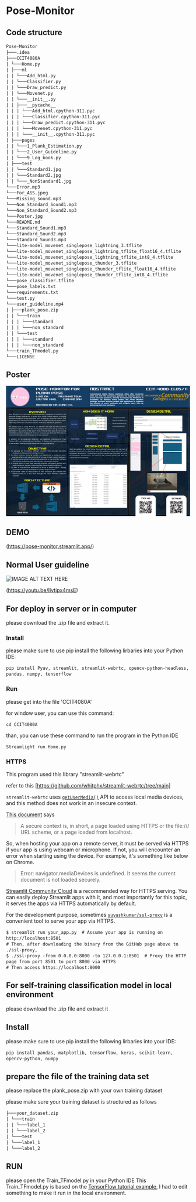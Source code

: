 # Pose-Monitor
## Code structure
```shell
Pose-Monitor
├───.idea
├───CCIT4080A
| └───Home.py
| ├───ml
| | └───Add_html.py
| | └───Classifier.py
| | └───Draw_predict.py
| | └───Movenet.py
| | └───__init__.py
| | ├───__pycache__
| | | └───Add_html.cpython-311.pyc
| | | └───Classifier.cpython-311.pyc
| | | └───Draw_predict.cpython-311.pyc
| | | └───Movenet.cpython-311.pyc
| | | └───__init__.cpython-311.pyc
| ├───pages
| | └───1_Plank_Estimation.py
| | └───2_User_Guideline.py
| | └───9_Log_book.py
| ├───test
| | └───Standard1.jpg
| | └───Standard2.jpg
| | └───_NonStandard1.jpg
└───Error.mp3
└───For_ASS.jpeg
└───Missing_sound.mp3
└───Non_Standard_Sound1.mp3
└───Non_Standard_Sound2.mp3
└───Poster.jpg
└───README.md
└───Standard_Sound1.mp3
└───Standard_Sound2.mp3
└───Standard_Sound3.mp3
└───lite-model_movenet_singlepose_lightning_3.tflite
└───lite-model_movenet_singlepose_lightning_tflite_float16_4.tflite
└───lite-model_movenet_singlepose_lightning_tflite_int8_4.tflite
└───lite-model_movenet_singlepose_thunder_3.tflite
└───lite-model_movenet_singlepose_thunder_tflite_float16_4.tflite
└───lite-model_movenet_singlepose_thunder_tflite_int8_4.tflite
└───pose_classifier.tflite
└───pose_labels.txt
└───requirements.txt
└───test.py
└───user_guideline.mp4
| ├───plank_pose.zip
| | └───train
| | | └───standard
| | | └───non_standard
| | └───test
| | | └───standard
| | | └───non_standard
└───train_TFmodel.py
└───LICENSE
```
## Poster
![Poster](Poster.jpg)
## DEMO 
(https://pose-monitor.streamlit.app/)
## Normal User guideline
![IMAGE ALT TEXT HERE](http://img.youtube.com/vi/Ilvtjpx4msE/0.jpg)

(https://youtu.be/Ilvtjpx4msE)
## For deploy in server or in computer
please download the .zip file and extract it.

### Install
please make sure to use pip install the following lirbaries into your Python IDE:
```shell
pip install Pyav, streamlit, streamlit-webrtc, opencv-python-headless, pandas, numpy, tensorflow
```

### Run
please get into the file 'CCIT4080A'

for window user, you can use this command:
```shell
cd CCIT4080A
```

than, you can use these command to run the program in the Python IDE
```shell
Streamlight run Home.py
```

### HTTPS

This program used this library "streamlit-webrtc"

refer to this [https://github.com/whitphx/streamlit-webrtc/tree/main]

`streamlit-webrtc` uses [`getUserMedia()`](https://developer.mozilla.org/en-US/docs/Web/API/MediaDevices/getUserMedia) API to access local media devices, and this method does not work in an insecure context.

[This document](https://developer.mozilla.org/en-US/docs/Web/API/MediaDevices/getUserMedia#privacy_and_security) says
> A secure context is, in short, a page loaded using HTTPS or the file:/// URL scheme, or a page loaded from localhost.

So, when hosting your app on a remote server, it must be served via HTTPS if your app is using webcam or microphone.
If not, you will encounter an error when starting using the device. For example, it's something like below on Chrome.
> Error: navigator.mediaDevices is undefined. It seems the current document is not loaded securely.

[Streamlit Community Cloud](https://streamlit.io/cloud) is a recommended way for HTTPS serving. You can easily deploy Streamlit apps with it, and most importantly for this topic, it serves the apps via HTTPS automatically by default.

For the development purpose, sometimes [`suyashkumar/ssl-proxy`](https://github.com/suyashkumar/ssl-proxy) is a convenient tool to serve your app via HTTPS.
```shell
$ streamlit run your_app.py  # Assume your app is running on http://localhost:8501
# Then, after downloading the binary from the GitHub page above to ./ssl-proxy,
$ ./ssl-proxy -from 0.0.0.0:8000 -to 127.0.0.1:8501  # Proxy the HTTP page from port 8501 to port 8000 via HTTPS
# Then access https://localhost:8000
```

## For self-training classification model in local environment
please download the .zip file and extract it
## Install
please make sure to use pip install the following lirbaries into your IDE:
```shell
pip install pandas, matplotlib, tensorflow, keras, scikit-learn, opencv-python, numpy
```
## prepare the file of the training data set
please replace the plank_pose.zip with your own training dataset

please make sure your training dataset is structured as follows
```shell
├───your_dataset.zip
| └───train
| | └───label_1
| | └───label_2
| └───test
| └───label_1
| └───label_2
```
## RUN
please open the Train_TFmodel.py in your Python IDE
This Train_TFmodel.py is based on the [TensorFlow tutorial example](https://tensorflow.google.cn/lite/tutorials/pose_classification?hl=zh-cn), I had to edit something to make it run in the local environment.
